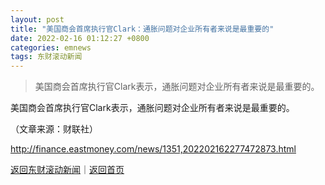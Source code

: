 ```yaml
---
layout: post
title: "美国商会首席执行官Clark：通胀问题对企业所有者来说是最重要的"
date: 2022-02-16 01:12:27 +0800
categories: emnews
tags: 东财滚动新闻
---
```

> 美国商会首席执行官Clark表示，通胀问题对企业所有者来说是最重要的。

<p>美国商会首席执行官Clark表示，通胀问题对企业所有者来说是最重要的。</p><p class="em_media">（文章来源：财联社）</p>

<http://finance.eastmoney.com/news/1351,202202162277472873.html>

[返回东财滚动新闻](//finews.withounder.com/emnews/)｜[返回首页](//finews.withounder.com/)